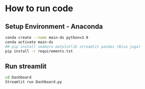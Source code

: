 # How to run code

## Setup Environment - Anaconda

```bash
conda create --name main-ds python=3.9
conda activate main-ds
## pip install seaborn matplotlib streamlit pandas (Bisa juga)
pip install -r requirements.txt
```

## Run streamlit

```bash
cd Dashboard
Streamlit run Dashboard.py
```